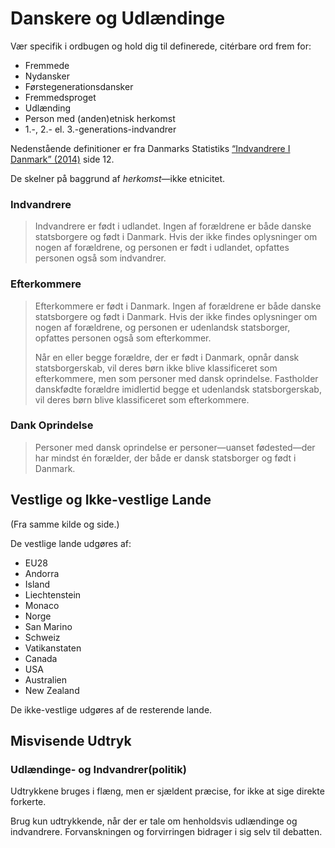 Danskere og Udlændinge
======================
Vær specifik i ordbugen og hold dig til definerede, citérbare ord frem for:

- Fremmede
- Nydansker
- Førstegenerationsdansker
- Fremmedsproget
- Udlænding
- Person med (anden)etnisk herkomst
- 1.-, 2.- el. 3.-generations-indvandrer

Nedenstående definitioner er fra Danmarks Statistiks [“Indvandrere I Danmark” (2014)][dst] side 12.

De skelner på baggrund af *herkomst*—ikke etnicitet.

### Indvandrere ###

>Indvandrere er født i udlandet. Ingen af forældrene er både danske statsborgere og født i Danmark. Hvis der ikke findes oplysninger om nogen af forældrene, og personen er født i udlandet, opfattes personen også som indvandrer.

### Efterkommere ###

>Efterkommere er født i Danmark. Ingen af forældrene er både danske statsborgere og født i Danmark. Hvis der ikke findes oplysninger om nogen af forældrene, og personen er udenlandsk statsborger, opfattes personen også som efterkommer.
>
>Når en eller begge forældre, der er født i Danmark, opnår dansk statsborgerskab, vil deres børn ikke blive klassificeret som efterkommere, men som personer med dansk oprindelse. Fastholder danskfødte forældre imidlertid begge et udenlandsk statsborgerskab, vil deres børn blive klassificeret som efterkommere.

### Dank Oprindelse ###

>Personer med dansk oprindelse er personer—uanset fødested—der har mindst
én forælder, der både er dansk statsborger og født i Danmark.

Vestlige og Ikke-vestlige Lande
-------------------------------
(Fra samme kilde og side.)

De vestlige lande udgøres af:

* EU28
* Andorra
* Island
* Liechtenstein
* Monaco
* Norge
* San Marino
* Schweiz
* Vatikanstaten
* Canada
* USA
* Australien
* New Zealand

De ikke-vestlige udgøres af de resterende lande.

Misvisende Udtryk
-----------------
### Udlændinge- og Indvandrer(politik) ###
Udtrykkene bruges i flæng, men er sjældent præcise, for ikke at sige direkte forkerte.

Brug kun udtrykkende, når der er tale om henholdsvis udlændinge og indvandrere. Forvanskningen og forvirringen bidrager i sig selv til debatten.


[dst]: http://www.dst.dk/da/Statistik/Publikationer/VisPub.aspx?cid=19004
